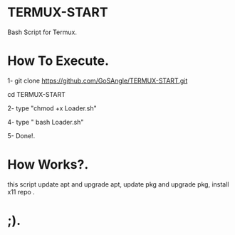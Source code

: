# TERMUX-START
Bash Script for Termux.

# How To Execute.

1- git clone https://github.com/GoSAngle/TERMUX-START.git

cd TERMUX-START

2- type "chmod +x Loader.sh"

4- type " bash Loader.sh"

5- Done!.

# How Works?.
this script update apt and upgrade apt, update pkg and upgrade pkg, install x11 repo .

# ;).
